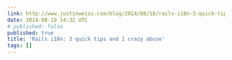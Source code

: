 ```yaml
---
link: http://www.justinweiss.com/blog/2014/08/18/rails-i18n-3-quick-tips-and-1-crazy-abuse/
date: 2014-08-19 14:32 UTC
# published: false
published: true
title: 'Rails i18n: 3 quick tips and 1 crazy abuse'
tags: []
---
```



